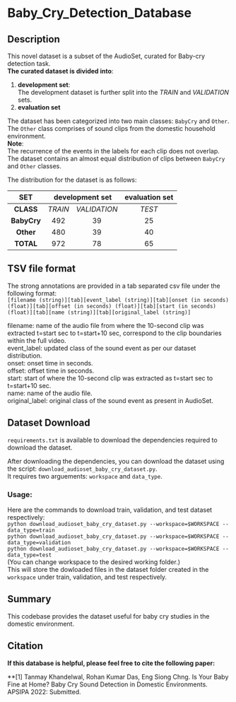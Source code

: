# Baby_Cry_Detection_Database

## Description
This novel dataset is a subset of the AudioSet, curated for Baby-cry detection task.<br />
**The curated dataset is divided into**:
1. **development set**:<br />
   The development dataset is further split into the _TRAIN_ and _VALIDATION_ sets.
3. **evaluation set**

The dataset has been categorized into two main classes: `BabyCry` and `Other`. <br />
The `Other` class comprises of sound clips from the domestic household environment. <br />
**Note**: <br />
    The recurrence of the events in the labels for each clip does not overlap. <br />
    The dataset contains an almost equal distribution of clips between `BabyCry` and `Other` classes. <br />

The distribution for the dataset is as follows: <br />
<table>
<thead>
<tr>
<th style="text-align:center"><strong>SET</strong></th>
<th style colspan="2"="text-align:center"><strong>development set</strong></th>
<th style="text-align:center"><strong>evaluation set</strong></th>
</tr>
</thead>
<tbody>
<tr>
<td style="text-align:center"><strong>CLASS</strong></td>
<td style="text-align:center" ><em>TRAIN</em></td>
<td style="text-align:center"><em>VALIDATION</em></td>
<td style="text-align:center"><em>TEST</em></td>
</tr>
<tr>
<td style="text-align:center"><strong>BabyCry</strong></td>
<td style="text-align:center">492</td>
<td style="text-align:center">39</td>
<td style="text-align:center">25</td>
</tr>
<tr>
<td style="text-align:center"><strong>Other</strong></td>
<td style="text-align:center">480</td>
<td style="text-align:center">39</td>
<td style="text-align:center">40</td>
</tr>
<tr>
<td style="text-align:center"><strong>TOTAL</strong></td>
<td style="text-align:center">972</td>
<td style="text-align:center">78</td>
<td style="text-align:center">65</td>
</tr>
</tbody>
</table>

## TSV file format
The strong annotations are provided in a tab separated csv file under the following format: <br />
`[filename (string)][tab][event_label (string)][tab][onset (in seconds) (float)][tab][offset (in seconds) (float)][tab][start (in seconds) (float)][tab][name (string)][tab][original_label (string)]`<br />

filename: name of the audio file from where the 10-second clip was extracted t=start sec to t=start+10 sec, correspond to the clip boundaries within the full video. <br />
event_label: updated class of the sound event as per our dataset distribution.<br />
onset: onset time in seconds.<br />
offset: offset time in seconds.<br />
start: start of where the 10-second clip was extracted as t=start sec to t=start+10 sec.<br />
name: name of the audio file.<br />
original_label: original class of the sound event as present in AudioSet.<br />

## Dataset Download
`requirements.txt` is available to download the dependencies required to download the dataset.

After downloading the dependencies, you can download the dataset using the script: 
`download_audioset_baby_cry_dataset.py`. <br />It requires two arguements: `workspace` and `data_type`.<br />
### Usage:
Here are the commands to download train, validation, and test dataset respectively:<br />
`python download_audioset_baby_cry_dataset.py --workspace=$WORKSPACE --data_type=train`<br />
`python download_audioset_baby_cry_dataset.py --workspace=$WORKSPACE --data_type=validation`<br />
`python download_audioset_baby_cry_dataset.py --workspace=$WORKSPACE --data_type=test`<br />
(You can change workspace to the desired working folder.) <br />
This will store the dowloaded files in the dataset folder created in the `workspace` under train, validation, and test respectively. 

## Summary
This codebase provides the dataset useful for baby cry studies in the domestic environment.

## Citation
**If this database is helpful, please feel free to cite the following paper:**

**[1] Tanmay Khandelwal, Rohan Kumar Das, Eng Siong Chng. Is Your Baby Fine at Home? Baby Cry Sound Detection in Domestic Environments. APSIPA 2022: Submitted.




